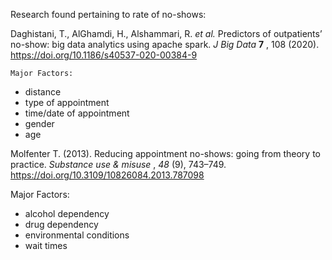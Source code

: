 Research found pertaining to rate of no-shows:

Daghistani, T., AlGhamdi, H., Alshammari, R. *et al.* Predictors of outpatients’ no-show: big data analytics using apache spark. *J Big Data*  **7** , 108 (2020). https://doi.org/10.1186/s40537-020-00384-9

    Major Factors:

- distance
- type of appointment
- time/date of appointment
- gender
- age


Molfenter T. (2013). Reducing appointment no-shows: going from theory to practice.  *Substance use & misuse* ,  *48* (9), 743–749. https://doi.org/10.3109/10826084.2013.787098

Major Factors:

- alcohol dependency
- drug dependency
- environmental conditions
- wait times
